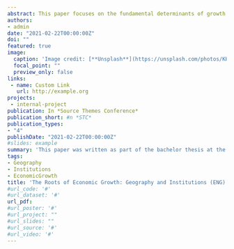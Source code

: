 ```yaml
---
abstract: This paper focuses on the fundamental determinants of growth. The geography and institutions hypothesis are highlighted, and the reversal of fortune is discussed.
authors:
- admin
date: "2021-02-22T00:00:00Z"
doi: ""
featured: true
image:
  caption: 'Image credit: [**Unsplash**](https://unsplash.com/photos/KHxxCc8XMNE)'
  focal_point: ""
  preview_only: false
links:
 - name: Custom Link
   url: http://example.org
projects:
 - internal-project
publication: In *Source Themes Conference*
publication_short: #n *STC*
publication_types:
- "4"
publishDate: "2021-02-22T00:00:00Z"
#slides: example
summary: 'This paper was written as part of the bachelor thesis at the Chair of International Economics (VWL III) at Justus Liebig University.'
tags:
- Geography
- Institutions
- EconomicGrowth
title: 'The Roots of Economic Growth: Geography and Institutions (ENG)'
#url_code: '#'
#url_dataset: '#'
url_pdf: 
#url_poster: '#'
#url_project: ""
#url_slides: ""
#url_source: '#'
#url_video: '#'
---
```



